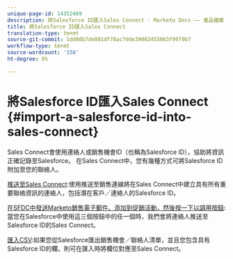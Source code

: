 ```yaml
---
unique-page-id: 14352469
description: 將Salesforce ID匯入Sales Connect - Marketo Docs —— 產品檔案
title: 將Salesforce ID匯入Sales Connect
translation-type: tm+mt
source-git-commit: 1dd80b7de801df78ac7dde39002455063f9979b7
workflow-type: tm+mt
source-wordcount: '158'
ht-degree: 0%

---
```



# 將Salesforce ID匯入Sales Connect {#import-a-salesforce-id-into-sales-connect}

Sales Connect會使用連絡人或銷售機會ID（也稱為Salesforce ID），協助將資訊正確記錄至Salesforce。 在Sales Connect中，您有幾種方式可將Salesforce ID附加至您的聯絡人。

[推送至Sales Connect](/help/marketo/product-docs/marketo-sales-connect/crm/salesforce-customization/push-to-sales-connect.md):使用推送至銷售連線將在Sales Connect中建立具有所有重要聯絡資訊的連絡人，包括潛在客戶／連絡人的Salesforce ID。

[在SFDC中發送Marketo銷售電子郵件、添加到促銷活動，然後按一下以調用按鈕](/help/marketo/product-docs/marketo-sales-connect/crm/salesforce-customization/how-to-install-sales-connect-buttons-in-salesforce.md):當您在Salesforce中使用這三個按鈕中的任一個時，我們會將連絡人推送至Salesforce ID的Sales Connect。

[匯入CSV](/help/marketo/product-docs/marketo-sales-connect/people/managing-contacts/import-contacts-via-csv.md):如果您從Salesforce匯出銷售機會／聯絡人清單，並且您包含具有Salesforce ID的欄，則可在匯入時將欄位對應至Sales Connect。
